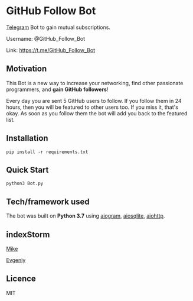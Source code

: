 # GitHub Follow Bot
[Telegram](https://telegram.org/) Bot to gain mutual subscriptions.

Username: @GitHub_Follow_Bot

Link: https://t.me/GitHub_Follow_Bot

## Motivation
This Bot is a new way to increase your networking, find other passionate programmers, and **gain GitHub followers**!

Every day you are sent 5 GitHub users to follow. If you follow them in 24 hours, then you will be featured to other users too. If you miss it, that's okay. As soon as you follow them the bot will add you back to the featured list.

## Installation
`pip install -r requirements.txt`

## Quick Start
`python3 Bot.py`

## Tech/framework used
The bot was built on **Python 3.7** using [aiogram](https://github.com/aiogram/aiogram), [aiosqlite](https://github.com/omnilib/aiosqlite), [aiohttp](https://github.com/aio-libs/aiohttp).

## indexStorm
[Mike](https://github.com/ovyan)

[Evgeniy](https://github.com/own2pwn)

## Licence
MIT
